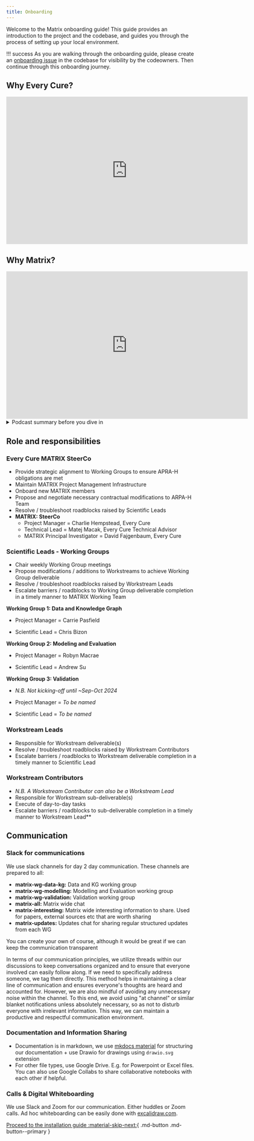 ```yaml
---
title: Onboarding
---
```





Welcome to the Matrix onboarding guide! This guide provides an introduction to the project and the codebase, and guides you through the process of setting up your local environment.

!!! success
    As you are walking through the onboarding guide, please create an [onboarding issue](https://github.com/everycure-org/matrix/issues/new?assignees=&labels=onboarding&projects=&template=onboarding.md&title=%3Cfirstname%3E+%3Clastname%3E) in the codebase for visibility by the codeowners. Then continue through this onboarding journey.
    

## Why Every Cure?

<iframe width="640" height="390" src="https://www.youtube.com/embed/3ElaCVvDZfI?si=lk3b1rSMutyiierm" title="YouTube video player" frameborder="0" allow="accelerometer; autoplay; clipboard-write; encrypted-media; gyroscope; picture-in-picture; web-share" referrerpolicy="strict-origin-when-cross-origin" allowfullscreen></iframe>

## Why Matrix?

<iframe width="640" height="390" src="https://www.youtube.com/embed/67_Z40Ap1pU?si=XlCu7fBHxxkBTchH" title="YouTube video player" frameborder="0" allow="accelerometer; autoplay; clipboard-write; encrypted-media; gyroscope; picture-in-picture; web-share" referrerpolicy="strict-origin-when-cross-origin" allowfullscreen></iframe>

<details> <summary> Podcast summary before you dive in </summary>

  In this episode of "Infinite Loops," Dr. Grant Mitchell, a medical doctor with numerous qualifications, discusses his company Every Cure and its mission to utilize AI for drug repurposing. He explains that many existing drugs, particularly off-patent ones, have the potential to treat a vast number of diseases, but traditional pharmaceutical companies lack the incentive to explore these possibilities. Mitchell shares the motivating story of how he and his co-founder, David Fagenbaum, who survived a rare disease through drug repurposing, founded Every Cure to systematically unlock the potential of existing drugs using artificial intelligence.

  The conversation delves into the innovations and strategies employed by Every Cure, including constructing a comprehensive biomedical knowledge graph and using AI to identify repurposing opportunities. Mitchell emphasizes the importance of combining AI with clinical expertise to efficiently repurpose drugs and help patients quickly. He also highlights Every Cure's nonprofit model, which facilitates collaboration and open data sharing to maximize the impact of their research. Through significant philanthropic support and a strategic agreement with ARPA-H, Every Cure aims to save millions of lives by bringing effective treatments to neglected diseases, demonstrating a powerful intersection of technology, medicine, and altruism.
</details>

## Role and responsibilities

### Every Cure MATRIX SteerCo

- Provide strategic alignment to Working Groups to ensure APRA-H obligations are met
- Maintain MATRIX Project Management Infrastructure
- Onboard new MATRIX members
- Propose and negotiate necessary contractual modifications to ARPA-H Team
- Resolve / troubleshoot roadblocks raised by Scientific Leads
- **MATRIX: SteerCo**
    - Project Manager = Charlie Hempstead, Every Cure
    - Technical Lead = Matej Macak, Every Cure Technical Advisor
    - MATRIX Principal Investigator = David Fajgenbaum, Every Cure

### Scientific Leads - Working Groups

- Chair weekly Working Group meetings
- Propose modifications / additions to Workstreams to achieve Working Group deliverable
- Resolve / troubleshoot roadblocks raised by Workstream Leads
- Escalate barriers / roadblocks to Working Group deliverable completion in a timely manner to MATRIX Working Team
  
**Working Group 1: Data and Knowledge Graph**

  - Project Manager = Carrie Pasfield

  - Scientific Lead = Chris Bizon

**Working Group 2: Modeling and Evaluation**

  - Project Manager = Robyn Macrae

  - Scientific Lead = Andrew Su

**Working Group 3: Validation**

  - *N.B. Not kicking-off until ~Sep-Oct 2024*

  - Project Manager = *To be named*

  - Scientific Lead = *To be named*

### Workstream Leads

- Responsible for Workstream deliverable(s)
- Resolve / troubleshoot roadblocks raised by Workstream Contributors
- Escalate barriers / roadblocks to Workstream deliverable completion in a timely manner to Scientific Lead

### Workstream Contributors

- *N.B. A Workstream Contributor can also be a Workstream Lead*
- Responsible for Workstream sub-deliverable(s)
- Execute of day-to-day tasks
- Escalate barriers / roadblocks to sub-deliverable completion in a timely manner to Workstream Lead**

## Communication 

### Slack for communications

We use slack channels for day 2 day communication. These channels are prepared to all:

- **matrix-wg-data-kg:** Data and KG working group
- **matrix-wg-modelling:** Modelling and Evaluation working group
- **matrix-wg-validation:** Validation working group
- **matrix-all:** Matrix wide chat
- **matrix-interesting:** Matrix wide interesting information to share. Used for papers, external sources etc that are worth sharing
- **matrix-updates:** Updates chat for sharing regular structured updates from each WG

You can create your own of course, although it would be great if we can keep the communication transparent 

In terms of our communication principles, we utilize threads within our discussions to keep conversations organized and to ensure that everyone involved can easily follow along. If we need to specifically address someone, we tag them directly. This method helps in maintaining a clear line of communication and ensures everyone's thoughts are heard and accounted for. However, we are also mindful of avoiding any unnecessary noise within the channel. To this end, we avoid using "at channel" or similar blanket notifications unless absolutely necessary, so as not to disturb everyone with irrelevant information. This way, we can maintain a productive and respectful communication environment.

### Documentation and Information Sharing

- Documentation is in markdown, we use [mkdocs material](https://squidfunk.github.io/mkdocs-material/) for structuring our documentation + use Drawio for drawings using `drawio.svg` extension
- For other file types, use Google Drive. E.g. for Powerpoint or Excel files. You can also use Google Collabs to share collaborative notebooks with each other if helpful.

### Calls & Digital Whiteboarding

We use Slack and Zoom for our communication. Either huddles or Zoom calls. Ad hoc whiteboarding can be easily done with [excalidraw.com](http://excalidraw.com).

[Proceed to the installation guide :material-skip-next:](./installation.md){ .md-button .md-button--primary }
